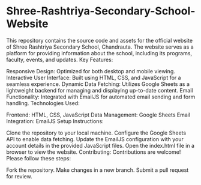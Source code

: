 # Shree-Rashtriya-Secondary-School-Website
This repository contains the source code and assets for the official website of Shree Rashtriya Secondary School, Chandrauta. The website serves as a platform for providing information about the school, including its programs, faculty, events, and updates. 
Key Features:

Responsive Design: Optimized for both desktop and mobile viewing.
Interactive User Interface: Built using HTML, CSS, and JavaScript for a seamless experience.
Dynamic Data Fetching: Utilizes Google Sheets as a lightweight backend for managing and displaying up-to-date content.
Email Functionality: Integrated with EmailJS for automated email sending and form handling.
Technologies Used:

Frontend: HTML, CSS, JavaScript
Data Management: Google Sheets
Email Integration: EmailJS
Setup Instructions:

Clone the repository to your local machine.
Configure the Google Sheets API to enable data fetching.
Update the EmailJS configuration with your account details in the provided JavaScript files.
Open the index.html file in a browser to view the website.
Contributing:
Contributions are welcome! Please follow these steps:

Fork the repository.
Make changes in a new branch.
Submit a pull request for review.
